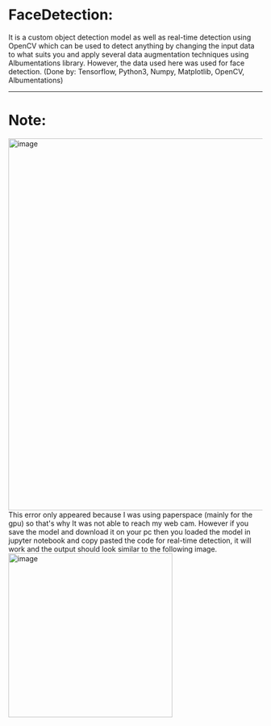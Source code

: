 # FaceDetection:

It is a custom object detection model as well as real-time detection using OpenCV which can be used to detect anything by changing the input data to what suits you and apply several data augmentation techniques using Albumentations library. However, the data used here was used for face detection. (Done by: Tensorflow, Python3, Numpy, Matplotlib, OpenCV, Albumentations)

<hr>

# Note:


<img width="737" alt="image" src="https://user-images.githubusercontent.com/67808306/196003858-1a78196f-439e-40bc-8c0f-5771a09fcd76.png">
This error only appeared because I was using paperspace (mainly for the gpu) so that's why It was not able to reach my web cam. However if you save the model and download it on your pc then you loaded the model in jupyter notebook and copy pasted the code for real-time detection, it will work and the output should look similar to the following image.
<img width="325" alt="image" src="https://user-images.githubusercontent.com/67808306/196003997-7ab5cf14-5b2b-4b7d-97c1-c8bd5684d197.png">
